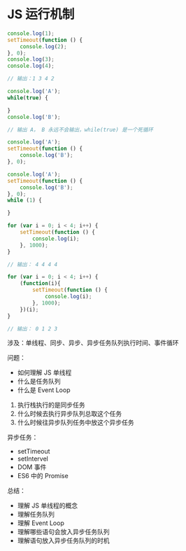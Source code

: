 # JS 运行机制

```js
console.log(1);
setTimeout(function () {
    console.log(2);
}, 0);
console.log(3);
console.log(4);

// 输出：1 3 4 2
```

```js
console.log('A');
while(true) {

}
console.log('B');

// 输出 A， B 永远不会输出，while(true) 是一个死循环
```

```js
console.log('A');
setTimeout(function () {
    console.log('B');
}, 0);
```

```js
console.log('A');
setTimeout(function () {
    console.log('B');
}, 0);
while (1) {

}
```

```js
for (var i = 0; i < 4; i++) {
    setTimeout(function () {
        console.log(i);
    }, 1000);
}

// 输出： 4 4 4 4

for (var i = 0; i < 4; i++) {
    (function(i){
        setTimeout(function () {
            console.log(i);
        }, 1000);
    })(i);
}

// 输出： 0 1 2 3
```

涉及：单线程、同步、异步、异步任务队列执行时间、事件循环

问题：

- 如何理解 JS 单线程
- 什么是任务队列
- 什么是 Event Loop

1. 执行栈执行的是同步任务
2. 什么时候去执行异步队列总取这个任务
3. 什么时候往异步队列任务中放这个异步任务

异步任务：

- setTimeout
- setIntervel
- DOM 事件
- ES6 中的 Promise

总结：

- 理解 JS 单线程的概念
- 理解任务队列
- 理解 Event Loop
- 理解哪些语句会放入异步任务队列
- 理解语句放入异步任务队列的时机
